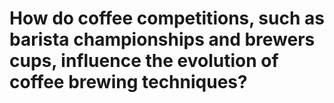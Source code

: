 # How do coffee competitions, such as barista championships and brewers cups, influence the evolution of coffee brewing techniques?

